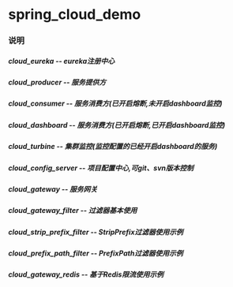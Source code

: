 # spring_cloud_demo

### 说明
<h5> cloud_eureka -- eureka注册中心 </h5>
<h5> cloud_producer -- 服务提供方 </h5>
<h5> cloud_consumer -- 服务消费方(已开启熔断,未开启dashboard监控)</h5>
<h5> cloud_dashboard -- 服务消费方(已开启熔断,已开启dashboard监控)</h5>
<h5> cloud_turbine -- 集群监控(监控配置的已经开启dashboard的服务)</h5>
<h5> cloud_config_server -- 项目配置中心,可git、svn版本控制</h5>
<h5> cloud_gateway -- 服务网关</h5>
<h5> cloud_gateway_filter -- 过滤器基本使用</h5>
<h5> cloud_strip_prefix_filter -- StripPrefix过滤器使用示例</h5>
<h5> cloud_prefix_path_filter -- PrefixPath过滤器使用示例</h5>
<h5> cloud_gateway_redis -- 基于Redis限流使用示例</h5>


